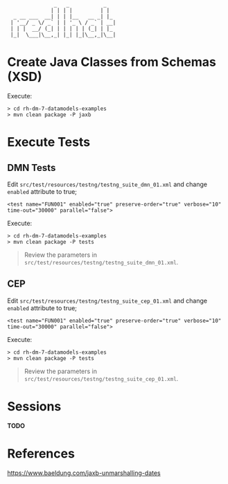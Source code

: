 
````
               _   _           _
              | | | |         | |
  _ __ ___  __| | | |__   __ _| |_
 | '__/ _ \/ _` | | '_ \ / _` | __|
 | | |  __/ (_| | | | | | (_| | |_
 |_|  \___|\__,_| |_| |_|\__,_|\__|

````

# Create Java Classes from Schemas (XSD)

Execute:

````
> cd rh-dm-7-datamodels-examples
> mvn clean package -P jaxb

````


# Execute Tests

## DMN Tests

Edit `src/test/resources/testng/testng_suite_dmn_01.xml` and change `enabled` attribute to true;

````
<test name="FUN001" enabled="true" preserve-order="true" verbose="10" time-out="30000" parallel="false">
````

Execute:

````
> cd rh-dm-7-datamodels-examples
> mvn clean package -P tests

````


> Review the parameters in  `src/test/resources/testng/testng_suite_dmn_01.xml`.



## CEP

Edit `src/test/resources/testng/testng_suite_cep_01.xml` and change `enabled` attribute to true;

````
<test name="FUN001" enabled="true" preserve-order="true" verbose="10" time-out="30000" parallel="false">
````

Execute:

````
> cd rh-dm-7-datamodels-examples
> mvn clean package -P tests

````


> Review the parameters in  `src/test/resources/testng/testng_suite_cep_01.xml`.




# Sessions

**TODO**




# References

<https://www.baeldung.com/jaxb-unmarshalling-dates>


